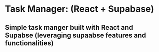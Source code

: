 # Task Manager: (React + Supabase)

## Simple task manger built with React and Supabse (leveraging supaabse features and functionalities)